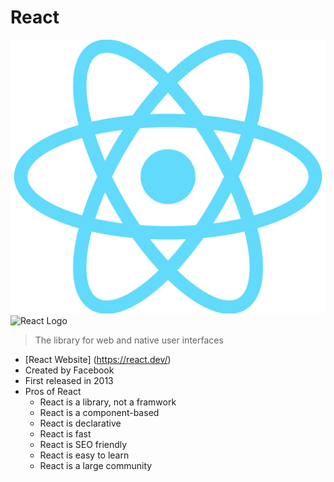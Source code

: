 # React

![React](./src/pages/images/react-logo.png)
<img src = "https://react.dev/logo-og.png" alt="React Logo" width="200" height="200">


> The library for web and native user interfaces

* [React Website] (https://react.dev/)
* Created by Facebook
* First released in 2013
* Pros of React
    * React is a library, not a framwork
    * React is a component-based
    * React is declarative
    * React is fast
    * React is SEO friendly
    * React is easy to learn
    * React is a large community
